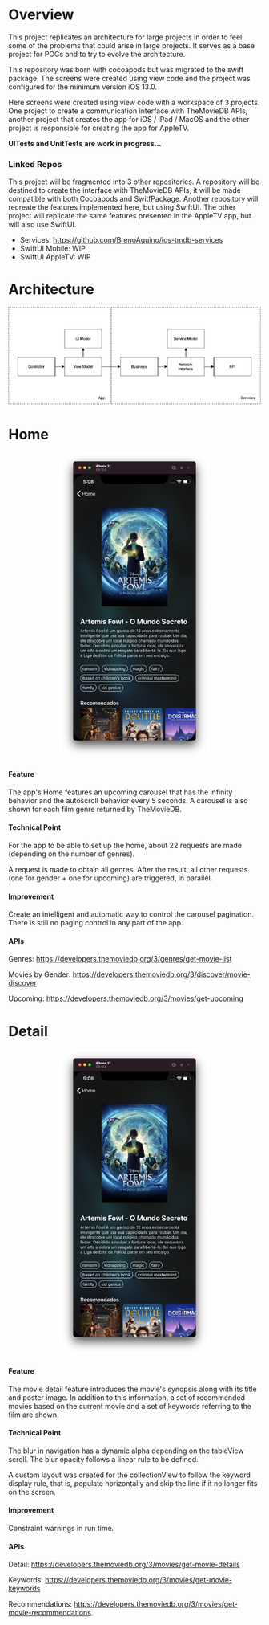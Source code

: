# Overview

This project replicates an architecture for large projects in order to feel some of the problems that could arise in large projects. It serves as a base project for POCs and to try to evolve the architecture.

This repository was born with cocoapods but was migrated to the swift package. The screens were created using view code and the project was configured for the minimum version iOS 13.0.

Here screens were created using view code with a workspace of 3 projects. One project to create a communication interface with TheMovieDB APIs, another project that creates the app for iOS / iPad / MacOS and the other project is responsible for creating the app for AppleTV.

**UITests and UnitTests are work in progress...**

### Linked Repos

This project will be fragmented into 3 other repositories. A repository will be destined to create the interface with TheMovieDB APIs, it will be made compatible with both Cocoapods and SwitfPackage. Another repository will recreate the features implemented here, but using SwiftUI. The other project will replicate the same features presented in the AppleTV app, but will also use SwiftUI.

- Services: <https://github.com/BrenoAquino/ios-tmdb-services>
- SwiftUI Mobile: WIP
- SwiftUI AppleTV: WIP

# Architecture

<img src="/images/architecture.png">

# Home

<p align="center">
  <img src="/images/detail.png" width="300">
</p>

#### Feature
The app's Home features an upcoming carousel that has the infinity behavior and the autoscroll behavior every 5 seconds. A carousel is also shown for each film genre returned by TheMovieDB.

#### Technical Point
For the app to be able to set up the home, about 22 requests are made (depending on the number of genres).

A request is made to obtain all genres. After the result, all other requests (one for gender + one for upcoming) are triggered, in parallel.

#### Improvement
Create an intelligent and automatic way to control the carousel pagination. There is still no paging control in any part of the app.

#### APIs
Genres: <https://developers.themoviedb.org/3/genres/get-movie-list>

Movies by Gender: <https://developers.themoviedb.org/3/discover/movie-discover>

Upcoming: <https://developers.themoviedb.org/3/movies/get-upcoming>

# Detail

<p align="center">
  <img src="/images/detail.png" width="300">
</p>

#### Feature
The movie detail feature introduces the movie's synopsis along with its title and poster image. In addition to this information, a set of recommended movies based on the current movie and a set of keywords referring to the film are shown.

#### Technical Point
The blur in navigation has a dynamic alpha depending on the tableView scroll. The blur opacity follows a linear rule to be defined.

A custom layout was created for the collectionView to follow the keyword display rule, that is, populate horizontally and skip the line if it no longer fits on the screen.

#### Improvement
Constraint warnings in run time.

#### APIs
Detail: <https://developers.themoviedb.org/3/movies/get-movie-details>

Keywords: <https://developers.themoviedb.org/3/movies/get-movie-keywords>

Recommendations: <https://developers.themoviedb.org/3/movies/get-movie-recommendations>

